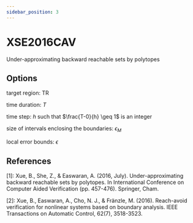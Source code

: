 ```yaml
---
sidebar_position: 3
---
```


# XSE2016CAV

Under-approximating backward reachable sets by polytopes

## Options

target region: $\mathrm{TR}$

time duration: $T$

time step: $h$ such that $\frac{T-0}{h} \geq 1$ is an integer

size of intervals enclosing the boundaries: $\epsilon_{M}$

local error bounds: $\epsilon$

## References

[1]: Xue, B., She, Z., & Easwaran, A. (2016, July). Under-approximating backward reachable
sets by polytopes. In International Conference on Computer Aided Verification
(pp. 457-476). Springer, Cham.

[2]: Xue, B., Easwaran, A., Cho, N. J., & Fränzle, M. (2016). Reach-avoid verification for nonlinear systems based on
boundary analysis. IEEE Transactions on Automatic Control, 62(7), 3518-3523.